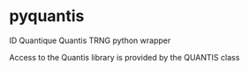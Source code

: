 # pyquantis
ID Quantique Quantis TRNG python wrapper

Access to the Quantis library is provided by the QUANTIS class
